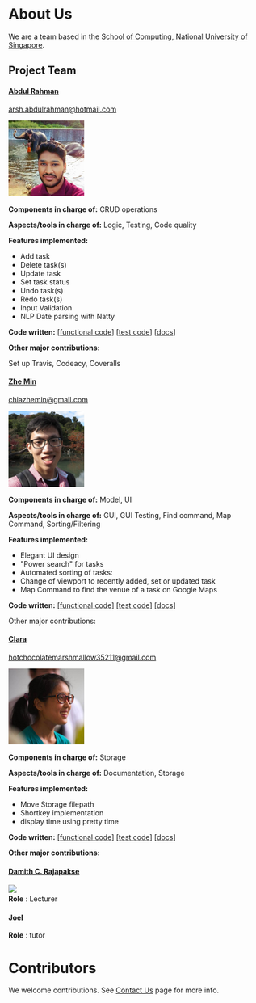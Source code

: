 # About Us

We are a team based in the [School of Computing, National University of Singapore](http://www.comp.nus.edu.sg).

## Project Team

#### [Abdul Rahman](https://github.com/arshrahman)
arsh.abdulrahman@hotmail.com

<img src="images/rahman.jpeg" width="150"><br>

**Components in charge of:** CRUD operations

**Aspects/tools in charge of:** Logic, Testing, Code quality

**Features implemented:**
* Add task
* Delete task(s)
* Update task
* Set task status
* Undo task(s)
* Redo task(s)
* Input Validation
* NLP Date parsing with Natty

**Code written:** [[functional code](../collated/main/A0139958H.md)]	[[test code](../collated/test/A0139958H.md)]	[[docs](../collated/docs/A0139958H.md)]

**Other major contributions:**

Set up Travis, Codeacy, Coveralls




#### [Zhe Min](https://github.com/zhems)

chiazhemin@gmail.com

<img src="images/zhemin.jpeg" width="150"><br>

**Components in charge of:** Model, UI

**Aspects/tools in charge of:** GUI, GUI Testing, Find command, Map Command, Sorting/Filtering

**Features implemented:**
* Elegant UI design
* "Power search" for tasks
* Automated sorting of tasks:
* Change of viewport to recently added, set or updated task
* Map Command to find the venue of a task on Google Maps

**Code written:** [[functional code](../collated/main/A0138301U.md)]	[[test code](../collated/test/A0138301U.md)]	[[docs](../collated/docs/A0138301U.md)]


Other major contributions:




#### [Clara](https://github.com/hotchocolatemarshmallow)
hotchocolatemarshmallow35211@gmail.com

<img src="images/clara.jpeg" width="150"><br>

**Components in charge of:** Storage

**Aspects/tools in charge of:** Documentation, Storage

**Features implemented:**
* Move Storage filepath
* Shortkey implementation
* display time using pretty time

**Code written:** [[functional code](../collated/main/A0141064U.md)]	[[test code](../collated/test/A0141064U.md)]	[[docs](../collated/docs/A0141064U.md)]

**Other major contributions:**




#### [Damith C. Rajapakse](http://www.comp.nus.edu.sg/~damithch) <br>
<img src="images/DamithRajapakse.jpg" width="150"><br>
**Role** : Lecturer


#### [Joel](https://github.com/se-edu/addressbook-level4/pulls?q=is%3Apr+author%3Aokkhoy) <br>
**Role** : tutor


# Contributors

We welcome contributions. See [Contact Us](ContactUs.md) page for more info.
